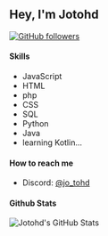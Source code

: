 ## Hey, I'm Jotohd

[![GitHub followers](https://img.shields.io/github/followers/jotohd?style=social)](https://github.com/Jotohd)

#### Skills
- JavaScript
- HTML
- php
- CSS
- SQL
- Python
- Java
- learning Kotlin...

#### How to reach me
- Discord: <a href="https://discord.com/users/718098786651471952">@jo_tohd</a>


#### Github Stats
  <img align="left" alt="Jotohd's GitHub Stats" src="https://github-readme-stats.vercel.app/api?username=Jotohd&show_icons=true&theme=tokyonight" />



